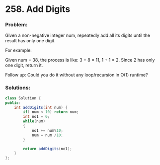 # 258. Add Digits

### Problem:

Given a non-negative integer num, repeatedly add all its digits until the result has only one digit.

For example:

Given num = 38, the process is like: 3 + 8 = 11, 1 + 1 = 2. Since 2 has only one digit, return it.

Follow up:
Could you do it without any loop/recursion in O(1) runtime?

### Solutions:
```java
class Solution {
public:
    int addDigits(int num) {
        if( num < 10) return num;
        int no1 = 0;
        while(num)
        {
            no1 += num%10;
            num = num /10;
        }

        return addDigits(no1);
    }
};
```
